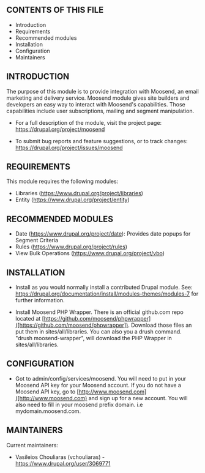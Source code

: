   CONTENTS OF THIS FILE
---------------------

 * Introduction
 * Requirements
 * Recommended modules
 * Installation
 * Configuration
 * Maintainers


  INTRODUCTION
------------

The purpose of this module is to provide integration with Moosend, an email marketing and delivery service. Moosend module gives site builders and developers an easy way to interact with Moosend's capabilities. Those capabilities include user subscriptions, mailing and segment manipulation.

 * For a full description of the module, visit the project page:
   https://drupal.org/project/moosend

 * To submit bug reports and feature suggestions, or to track changes:
   https://drupal.org/project/issues/moosend


  REQUIREMENTS
------------

This module requires the following modules:

 * Libraries (https://www.drupal.org/project/libraries)
 * Entity (https://www.drupal.org/project/entity)


  RECOMMENDED MODULES
-------------------

 * Date (https://www.drupal.org/project/date):
    Provides date popups for Segment Criteria
 * Rules (https://www.drupal.org/project/rules)
 * View Bulk Operations (https://www.drupal.org/project/vbo)


  INSTALLATION
------------

 * Install as you would normally install a contributed Drupal module. See:
   https://drupal.org/documentation/install/modules-themes/modules-7
   for further information.

 * Install Moosend PHP Wrapper. There is an official github.com repo located at
   [https://github.com/moosend/phpwrapper]([https://github.com/moosend/phpwrapper]).
   Download those files an put  them in sites/all/libraries. You can also you a drush command.
   "drush moosend-wrapper", will download the PHP Wrapper in sites/all/libraries.


  CONFIGURATION
-------------

  * Got to admin/config/services/moosend. You will need to put in your Moosend API key for your Moosend account.
    If you do not have a Moosend API key, go to [http://www.moosend.com]([http://www.moosend.com) and sign up for a new account. You will also need to fill in your moosend prefix domain. i.e mydomain.moosend.com.


  MAINTAINERS
-----------

Current maintainers:
 * Vasileios Chouliaras (vchouliaras) - https://www.drupal.org/user/3069771
